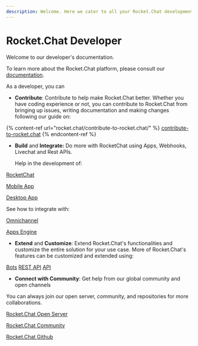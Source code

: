 ```yaml
---
description: Welcome. Here we cater to all your Rocket.Chat development needs.
---
```


# Rocket.Chat Developer

Welcome to our developer's documentation.

To learn more about the Rocket.Chat platform, please consult our [documentation](https://docs.rocket.chat).

As a developer, you can

* **Contribute**: Contribute to help make Rocket.Chat better. Whether you have coding experience or not, you can contribute to Rocket.Chat from bringing up issues, writing documentation and making changes following our guide on:

{% content-ref url="rocket.chat/contribute-to-rocket.chat/" %}
[contribute-to-rocket.chat](rocket.chat/contribute-to-rocket.chat/)
{% endcontent-ref %}

*   **Build** and **Integrate:** Do more with RocketChat using Apps, Webhooks, Livechat and Rest APIs.

    Help in the development of:

[RocketChat](https://developer.rocket.chat/rocket.chat/rocket.chat-server)

[Mobile App](https://developer.rocket.chat/mobile-app/mobile-app-environment-setup)

[Desktop App](https://developer.rocket.chat/desktop-app/desktop-app-environment-setup)&#x20;

See how to integrate with:

[Omnichannel](https://developer.rocket.chat/omnichannel/omnichannel-environment-setup)

[Apps Engine](https://developer.rocket.chat/apps-engine/rocket.chat-app)

* **Extend** and **Customize**: Extend Rocket.Chat's functionalities and customize the entire solution for your use case. More of Rocket.Chat's features can be customized and extended using:

[Bots](https://developer.rocket.chat/bots/bots-development-environment-setup) [REST API](https://developer.rocket.chat/reference/api/rest-api) [API](https://developer.rocket.chat/reference/api)

* **Connect with Community**: Get help from our global community and open channels

You can always join our open server, community, and repositories for more collaborations.

[Rocket.Chat Open Server](https://open.rocket.chat/home)

[Rocket.Chat Community](https://community.rocket.chat/)

[Rocket.Chat Github](https://github.com/RocketChat)
